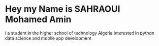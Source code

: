 # Hey my Name is SAHRAOUI Mohamed Amin 
i a student in the higher school of technology Algeria
interested in python data science and mobile app development 
